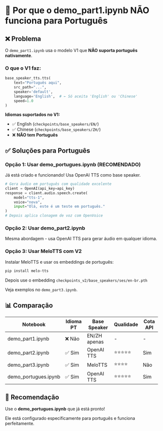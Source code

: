 # 🚫 Por que o demo_part1.ipynb NÃO funciona para Português

## ❌ Problema

O `demo_part1.ipynb` usa o modelo V1 que **NÃO suporta português nativamente**.

### O que o V1 faz:
```python
base_speaker_tts.tts(
    text="Português aqui", 
    src_path="...", 
    speaker='default', 
    language='English',  # ← Só aceita 'English' ou 'Chinese'
    speed=1.0
)
```

**Idiomas suportados no V1:**
- ✅ English (`checkpoints/base_speakers/EN/`)
- ✅ Chinese (`checkpoints/base_speakers/ZH/`)
- ❌ **NÃO tem Português**

## ✅ Soluções para Português

### Opção 1: Usar demo_portugues.ipynb (RECOMENDADO)

Já está criado e funcionando! Usa OpenAI TTS como base speaker.

```python
# Gera áudio em português com qualidade excelente
client = OpenAI(api_key=api_key)
response = client.audio.speech.create(
    model="tts-1",
    voice="nova",
    input="Olá, este é um teste em português."
)
# Depois aplica clonagem de voz com OpenVoice
```

### Opção 2: Usar demo_part2.ipynb

Mesma abordagem - usa OpenAI TTS para gerar áudio em qualquer idioma.

### Opção 3: Usar MeloTTS com V2

Instalar MeloTTS e usar os embeddings de português:

```bash
pip install melo-tts
```

Depois use o embedding `checkpoints_v2/base_speakers/ses/en-br.pth`

Veja exemplos no `demo_part3.ipynb`.

## 📊 Comparação

| Notebook | Idioma PT | Base Speaker | Qualidade | Cota API |
|----------|-----------|--------------|-----------|----------|
| demo_part1.ipynb | ❌ Não | EN/ZH apenas | - | - |
| demo_part2.ipynb | ✅ Sim | OpenAI TTS | ⭐⭐⭐⭐⭐ | Sim |
| demo_part3.ipynb | ✅ Sim | MeloTTS | ⭐⭐⭐⭐ | Não |
| demo_portugues.ipynb | ✅ Sim | OpenAI TTS | ⭐⭐⭐⭐⭐ | Sim |

## 🎯 Recomendação

Use o **demo_portugues.ipynb** que já está pronto!

Ele está configurado especificamente para português e funciona perfeitamente.

